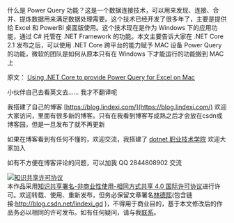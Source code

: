 
什么是 Power Query 功能？这是一个数据连接技术，可以用来发现、连接、合并、提炼数据用来满足数据处理需要。这个技术已经开发了很多年了，主要是提供给 Excel 和 PowerBI 桌面版使用。这个技术现在是作为 Windows 下的应用功能，通过 C# 托管在 .NET Framework 的功能。本文主要告诉大家在 .NET Core 2.1 发布之后，可以使用 .NET Core 跨平台的能力赋予 MAC 设备 Power Query 的功能，微软的团队是如何从原本只有在 Windows 下才能运行的功能搬到 MAC 上

<!--more-->


<!-- 发布 -->

原文： [Using .NET Core to provide Power Query for Excel on Mac](https://devblogs.microsoft.com/dotnet/using-net-core-to-provide-power-query-for-excel-on-mac/ )

小伙伴自己去看英文去…… 我才不翻译呢



我搭建了自己的博客 [https://blog.lindexi.com/](https://blog.lindexi.com/) 欢迎大家访问，里面有很多新的博客。只有在我看到博客写成熟之后才会放在csdn或博客园，但是一旦发布了就不再更新

如果在博客看到有任何不懂的，欢迎交流，我搭建了 [dotnet 职业技术学院](https://t.me/dotnet_campus) 欢迎大家加入

如有不方便在博客评论的问题，可以加我 QQ 2844808902 交流

<a rel="license" href="http://creativecommons.org/licenses/by-nc-sa/4.0/"><img alt="知识共享许可协议" style="border-width:0" src="https://licensebuttons.net/l/by-nc-sa/4.0/88x31.png" /></a><br />本作品采用<a rel="license" href="http://creativecommons.org/licenses/by-nc-sa/4.0/">知识共享署名-非商业性使用-相同方式共享 4.0 国际许可协议</a>进行许可。欢迎转载、使用、重新发布，但务必保留文章署名[林德熙](http://blog.csdn.net/lindexi_gd)(包含链接:http://blog.csdn.net/lindexi_gd )，不得用于商业目的，基于本文修改后的作品务必以相同的许可发布。如有任何疑问，请与我[联系](mailto:lindexi_gd@163.com)。